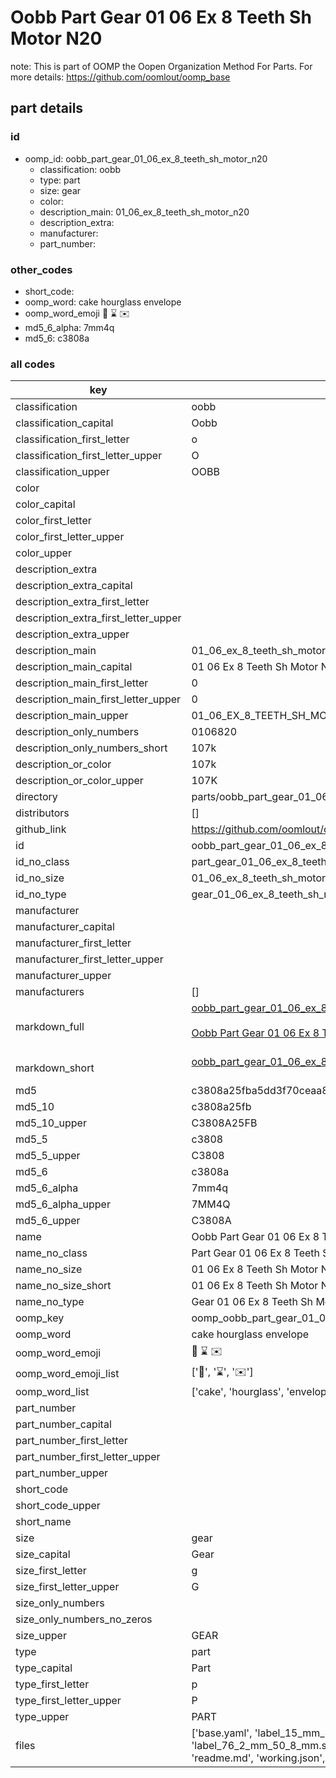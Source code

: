 # Oobb Part Gear 01 06 Ex 8 Teeth Sh Motor N20  

note: This is part of OOMP the Oopen Organization Method For Parts. For more details: https://github.com/oomlout/oomp_base

##  part details





### id
* oomp_id: oobb_part_gear_01_06_ex_8_teeth_sh_motor_n20
  * classification: oobb
  * type: part
  * size: gear
  * color: 
  * description_main: 01_06_ex_8_teeth_sh_motor_n20
  * description_extra: 
  * manufacturer: 
  * part_number: 

### other_codes
* short_code: 
* oomp_word: cake hourglass envelope
* oomp_word_emoji :cake: :hourglass: :envelope:
* md5_6_alpha: 7mm4q
* md5_6: c3808a

### all codes 
| key | value |  
| --- | --- |  
| classification | oobb |  
| classification_capital | Oobb |  
| classification_first_letter | o |  
| classification_first_letter_upper | O |  
| classification_upper | OOBB |  
| color |  |  
| color_capital |  |  
| color_first_letter |  |  
| color_first_letter_upper |  |  
| color_upper |  |  
| description_extra |  |  
| description_extra_capital |  |  
| description_extra_first_letter |  |  
| description_extra_first_letter_upper |  |  
| description_extra_upper |  |  
| description_main | 01_06_ex_8_teeth_sh_motor_n20 |  
| description_main_capital | 01 06 Ex 8 Teeth Sh Motor N20 |  
| description_main_first_letter | 0 |  
| description_main_first_letter_upper | 0 |  
| description_main_upper | 01_06_EX_8_TEETH_SH_MOTOR_N20 |  
| description_only_numbers | 0106820 |  
| description_only_numbers_short | 107k |  
| description_or_color | 107k |  
| description_or_color_upper | 107K |  
| directory | parts/oobb_part_gear_01_06_ex_8_teeth_sh_motor_n20 |  
| distributors | [] |  
| github_link | https://github.com/oomlout/oomlout_oomp_part_src/tree/main/parts/oobb_part_gear_01_06_ex_8_teeth_sh_motor_n20/working |  
| id | oobb_part_gear_01_06_ex_8_teeth_sh_motor_n20 |  
| id_no_class | part_gear_01_06_ex_8_teeth_sh_motor_n20 |  
| id_no_size | 01_06_ex_8_teeth_sh_motor_n20 |  
| id_no_type | gear_01_06_ex_8_teeth_sh_motor_n20 |  
| manufacturer |  |  
| manufacturer_capital |  |  
| manufacturer_first_letter |  |  
| manufacturer_first_letter_upper |  |  
| manufacturer_upper |  |  
| manufacturers | [] |  
| markdown_full | [oobb_part_gear_01_06_ex_8_teeth_sh_motor_n20](https://github.com/oomlout/oomlout_oomp_part_src/tree/main/parts/oobb_part_gear_01_06_ex_8_teeth_sh_motor_n20/working)<br>[](https://github.com/oomlout/oomlout_oomp_part_src/tree/main/parts/oobb_part_gear_01_06_ex_8_teeth_sh_motor_n20/working)<br>[Oobb Part Gear 01 06 Ex 8 Teeth Sh Motor N20](https://github.com/oomlout/oomlout_oomp_part_src/tree/main/parts/oobb_part_gear_01_06_ex_8_teeth_sh_motor_n20/working)<br><br> |  
| markdown_short | [oobb_part_gear_01_06_ex_8_teeth_sh_motor_n20](https://github.com/oomlout/oomlout_oomp_part_src/tree/main/parts/oobb_part_gear_01_06_ex_8_teeth_sh_motor_n20/working)<br><br> |  
| md5 | c3808a25fba5dd3f70ceaa83318a57cb |  
| md5_10 | c3808a25fb |  
| md5_10_upper | C3808A25FB |  
| md5_5 | c3808 |  
| md5_5_upper | C3808 |  
| md5_6 | c3808a |  
| md5_6_alpha | 7mm4q |  
| md5_6_alpha_upper | 7MM4Q |  
| md5_6_upper | C3808A |  
| name | Oobb Part Gear 01 06 Ex 8 Teeth Sh Motor N20 |  
| name_no_class | Part Gear 01 06 Ex 8 Teeth Sh Motor N20 |  
| name_no_size | 01 06 Ex 8 Teeth Sh Motor N20 |  
| name_no_size_short | 01 06 Ex 8 Teeth Sh Motor N20 |  
| name_no_type | Gear 01 06 Ex 8 Teeth Sh Motor N20 |  
| oomp_key | oomp_oobb_part_gear_01_06_ex_8_teeth_sh_motor_n20 |  
| oomp_word | cake hourglass envelope |  
| oomp_word_emoji | :cake: :hourglass: :envelope: |  
| oomp_word_emoji_list | [':cake:', ':hourglass:', ':envelope:'] |  
| oomp_word_list | ['cake', 'hourglass', 'envelope'] |  
| part_number |  |  
| part_number_capital |  |  
| part_number_first_letter |  |  
| part_number_first_letter_upper |  |  
| part_number_upper |  |  
| short_code |  |  
| short_code_upper |  |  
| short_name |  |  
| size | gear |  
| size_capital | Gear |  
| size_first_letter | g |  
| size_first_letter_upper | G |  
| size_only_numbers |  |  
| size_only_numbers_no_zeros |  |  
| size_upper | GEAR |  
| type | part |  
| type_capital | Part |  
| type_first_letter | p |  
| type_first_letter_upper | P |  
| type_upper | PART |  
| files | ['base.yaml', 'label_15_mm_30_mm.pdf', 'label_15_mm_30_mm.svg', 'label_76_2_mm_50_8_mm.pdf', 'label_76_2_mm_50_8_mm.svg', 'label_oomlout_76_2_mm_50_8_mm.pdf', 'label_oomlout_76_2_mm_50_8_mm.svg', 'readme.md', 'working.json', 'working.yaml'] |  

